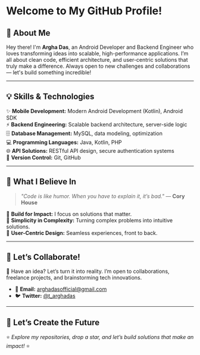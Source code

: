 # Welcome to My GitHub Profile!

## 🙌 About Me

Hey there! I'm **Argha Das**, an Android Developer and Backend Engineer who loves transforming ideas into scalable, high-performance applications. I’m all about clean code, efficient architecture, and user-centric solutions that truly make a difference. Always open to new challenges and collaborations — let's build something incredible!

---

## 💡 Skills & Technologies

✨ **Mobile Development:** Modern Android Development (Kotlin), Android SDK  
⚡ **Backend Engineering:** Scalable backend architecture, server-side logic  
🗄️ **Database Management:** MySQL, data modeling, optimization  
💻 **Programming Languages:** Java, Kotlin, PHP  
🌐 **API Solutions:** RESTful API design, secure authentication systems  
🔧 **Version Control:** Git, GitHub  

---

## 🎯 What I Believe In

> *"Code is like humor. When you have to explain it, it’s bad."* — **Cory House**  

🚀 **Build for Impact:** I focus on solutions that matter.  
🧩 **Simplicity in Complexity:** Turning complex problems into intuitive solutions.  
🎨 **User-Centric Design:** Seamless experiences, front to back.

---

## 🌟 Let’s Collaborate!

💬 Have an idea? Let’s turn it into reality. I’m open to collaborations, freelance projects, and brainstorming tech innovations.

- 📧 **Email:** [arghadasofficial@gmail.com](mailto:arghadasofficial@gmail.com)  
- 🐦 **Twitter:** [@t_arghadas](https://twitter.com/t_arghadas)  

---

## 🚀 Let’s Create the Future

⭐ *Explore my repositories, drop a star, and let’s build solutions that make an impact!* ⭐

